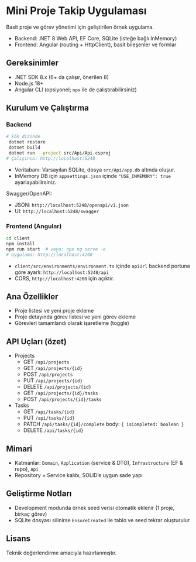 # Mini Proje Takip Uygulaması

Basit proje ve görev yönetimi için geliştirilen örnek uygulama.

- Backend: .NET 8 Web API, EF Core, SQLite (isteğe bağlı InMemory)
- Frontend: Angular (routing + HttpClient), basit bileşenler ve formlar

## Gereksinimler
- .NET SDK 8.x (6+ da çalışır, önerilen 8)
- Node.js 18+
- Angular CLI (opsiyonel; `npx` ile de çalıştırabilirsiniz)

## Kurulum ve Çalıştırma

### Backend
```bash
# kök dizinde
 dotnet restore
 dotnet build
 dotnet run --project src/Api/Api.csproj
# Çalışınca: http://localhost:5248
```

- Veritabanı: Varsayılan SQLite, dosya `src/Api/app.db` altında oluşur.
- InMemory DB için `appsettings.json` içinde `"USE_INMEMORY": true` ayarlayabilirsiniz.

Swagger/OpenAPI:
- JSON: `http://localhost:5248/openapi/v1.json`
- UI: `http://localhost:5248/swagger`

### Frontend (Angular)
```bash
cd client
npm install
npm run start  # veya: npx ng serve -o
# Uygulama: http://localhost:4200
```

- `client/src/environments/environment.ts` içinde `apiUrl` backend portuna göre ayarlı: `http://localhost:5248/api`
- CORS, `http://localhost:4200` için açıktır.

## Ana Özellikler
- Proje listesi ve yeni proje ekleme
- Proje detayında görev listesi ve yeni görev ekleme
- Görevleri tamamlandı olarak işaretleme (toggle)

## API Uçları (özet)
- Projects
  - GET `/api/projects`
  - GET `/api/projects/{id}`
  - POST `/api/projects`
  - PUT `/api/projects/{id}`
  - DELETE `/api/projects/{id}`
  - GET `/api/projects/{id}/tasks`
  - POST `/api/projects/{id}/tasks`
- Tasks
  - GET `/api/tasks/{id}`
  - PUT `/api/tasks/{id}`
  - PATCH `/api/tasks/{id}/complete` body: `{ isCompleted: boolean }`
  - DELETE `/api/tasks/{id}`

## Mimari
- Katmanlar: `Domain`, `Application` (service & DTO), `Infrastructure` (EF & repo), `Api`
- Repository + Service kalıbı, SOLID’e uygun sade yapı

## Geliştirme Notları
- Development modunda örnek seed verisi otomatik eklenir (1 proje, birkaç görev)
- SQLite dosyası silinirse `EnsureCreated` ile tablo ve seed tekrar oluşturulur

## Lisans
Teknik değerlendirme amacıyla hazırlanmıştır.
